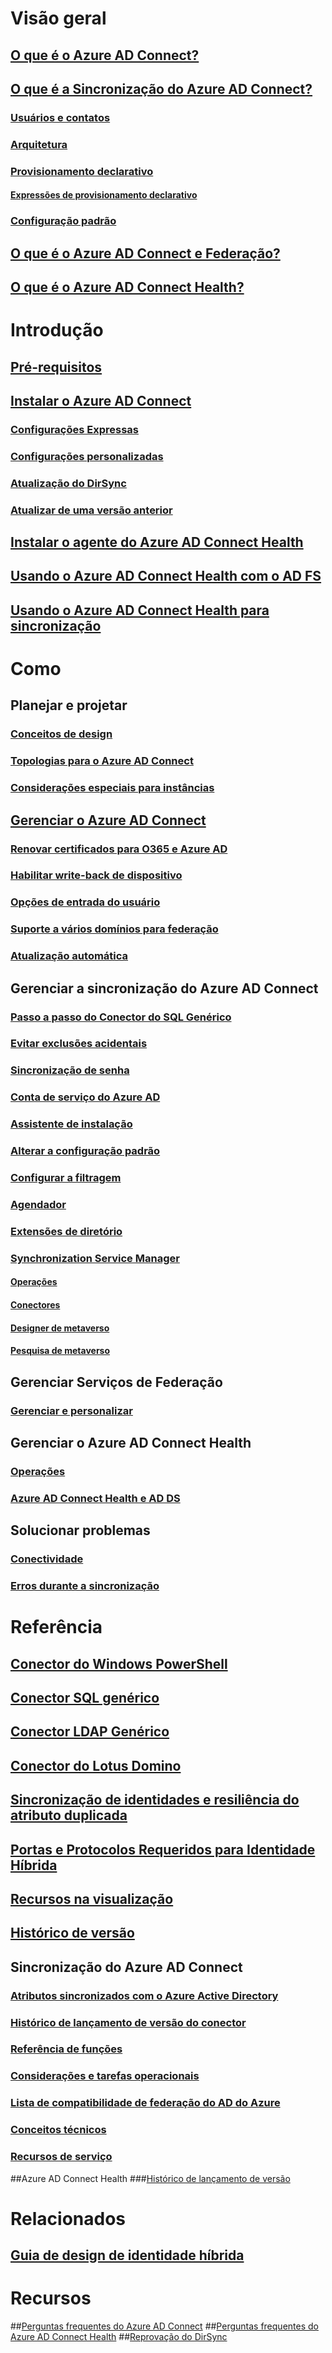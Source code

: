# Visão geral
## [O que é o Azure AD Connect?](../active-directory-aadconnect.md?toc=%2fazure%2factive-directory%2fconnect%2ftoc.json)
## [O que é a Sincronização do Azure AD Connect?](../active-directory-aadconnectsync-whatis.md?toc=%2fazure%2factive-directory%2fconnect%2ftoc.json)
### [Usuários e contatos](../active-directory-aadconnectsync-understanding-users-and-contacts.md?toc=%2fazure%2factive-directory%2fconnect%2ftoc.json)
### [Arquitetura](../active-directory-aadconnectsync-understanding-architecture.md?toc=%2fazure%2factive-directory%2fconnect%2ftoc.json)
### [Provisionamento declarativo](../active-directory-aadconnectsync-understanding-declarative-provisioning.md?toc=%2fazure%2factive-directory%2fconnect%2ftoc.json)
#### [Expressões de provisionamento declarativo](../active-directory-aadconnectsync-understanding-declarative-provisioning-expressions.md?toc=%2fazure%2factive-directory%2fconnect%2ftoc.json)
### [Configuração padrão](../active-directory-aadconnectsync-understanding-default-configuration.md?toc=%2fazure%2factive-directory%2fconnect%2ftoc.json)
## [O que é o Azure AD Connect e Federação?](../active-directory-aadconnectfed-whatis.md?toc=%2fazure%2factive-directory%2fconnect%2ftoc.json)
## [O que é o Azure AD Connect Health?](../active-directory-aadconnect-health.md?toc=%2fazure%2factive-directory%2fconnect%2ftoc.json)

# Introdução
## [Pré-requisitos](../active-directory-aadconnect-prerequisites.md?toc=%2fazure%2factive-directory%2fconnect%2ftoc.json)
## [Instalar o Azure AD Connect](active-directory-aadconnect-accounts-permissions.md)
### [Configurações Expressas](active-directory-aadconnect-get-started-express.md)
### [Configurações personalizadas](active-directory-aadconnect-get-started-custom.md)
### [Atualização do DirSync](active-directory-aadconnect-dirsync-upgrade-get-started.md)
### [Atualizar de uma versão anterior](../active-directory-aadconnect-upgrade-previous-version.md?toc=%2fazure%2factive-directory%2fconnect%2ftoc.json)
## [Instalar o agente do Azure AD Connect Health](../active-directory-aadconnect-health-agent-install.md?toc=%2fazure%2factive-directory%2fconnect%2ftoc.json)
## [Usando o Azure AD Connect Health com o AD FS](../active-directory-aadconnect-health-adfs.md?toc=%2fazure%2factive-directory%2fconnect%2ftoc.json)
## [Usando o Azure AD Connect Health para sincronização](../active-directory-aadconnect-health-sync.md?toc=%2fazure%2factive-directory%2fconnect%2ftoc.json)

# Como
## Planejar e projetar
### [Conceitos de design](../active-directory-aadconnect-design-concepts.md?toc=%2fazure%2factive-directory%2fconnect%2ftoc.json)
### [Topologias para o Azure AD Connect](../active-directory-aadconnect-topologies.md?toc=%2fazure%2factive-directory%2fconnect%2ftoc.json)
### [Considerações especiais para instâncias](../active-directory-aadconnect-instances.md?toc=%2fazure%2factive-directory%2fconnect%2ftoc.json)

## [Gerenciar o Azure AD Connect](../active-directory-aadconnect-whats-next.md?toc=%2fazure%2factive-directory%2fconnect%2ftoc.json)
### [Renovar certificados para O365 e Azure AD](../active-directory-aadconnect-o365-certs.md?toc=%2fazure%2factive-directory%2fconnect%2ftoc.json)
### [Habilitar write-back de dispositivo](../active-directory-aadconnect-feature-device-writeback.md?toc=%2fazure%2factive-directory%2fconnect%2ftoc.json)
### [Opções de entrada do usuário](../active-directory-aadconnect-user-signin.md?toc=%2fazure%2factive-directory%2fconnect%2ftoc.json)
### [Suporte a vários domínios para federação](../active-directory-aadconnect-multiple-domains.md?toc=%2fazure%2factive-directory%2fconnect%2ftoc.json)
### [Atualização automática](../active-directory-aadconnect-feature-automatic-upgrade.md?toc=%2fazure%2factive-directory%2fconnect%2ftoc.json)


## Gerenciar a sincronização do Azure AD Connect
### [Passo a passo do Conector do SQL Genérico](../active-directory-aadconnectsync-connector-genericsql-step-by-step.md?toc=%2fazure%2factive-directory%2fconnect%2ftoc.json)
### [Evitar exclusões acidentais](../active-directory-aadconnectsync-feature-prevent-accidental-deletes.md?toc=%2fazure%2factive-directory%2fconnect%2ftoc.json)
### [Sincronização de senha](../active-directory-aadconnectsync-implement-password-synchronization.md?toc=%2fazure%2factive-directory%2fconnect%2ftoc.json)
### [Conta de serviço do Azure AD](../active-directory-aadconnectsync-howto-azureadaccount.md?toc=%2fazure%2factive-directory%2fconnect%2ftoc.json)
### [Assistente de instalação](../active-directory-aadconnectsync-installation-wizard.md?toc=%2fazure%2factive-directory%2fconnect%2ftoc.json)
### [Alterar a configuração padrão](../active-directory-aadconnectsync-best-practices-changing-default-configuration.md?toc=%2fazure%2factive-directory%2fconnect%2ftoc.json)
### [Configurar a filtragem](../active-directory-aadconnectsync-configure-filtering.md?toc=%2fazure%2factive-directory%2fconnect%2ftoc.json)
### [Agendador](../active-directory-aadconnectsync-feature-scheduler.md?toc=%2fazure%2factive-directory%2fconnect%2ftoc.json)
### [Extensões de diretório](../active-directory-aadconnectsync-feature-directory-extensions.md?toc=%2fazure%2factive-directory%2fconnect%2ftoc.json)
### [Synchronization Service Manager](../active-directory-aadconnectsync-service-manager-ui.md?toc=%2fazure%2factive-directory%2fconnect%2ftoc.json)
#### [Operações](../active-directory-aadconnectsync-service-manager-ui-operations.md?toc=%2fazure%2factive-directory%2faad-connect%2ftoc.json)
#### [Conectores](../active-directory-aadconnectsync-service-manager-ui-connectors.md?toc=%2fazure%2factive-directory%2fconnect%2ftoc.json)
#### [Designer de metaverso](../active-directory-aadconnectsync-service-manager-ui-mvdesigner.md?toc=%2fazure%2factive-directory%2fconnect%2ftoc.json)
#### [Pesquisa de metaverso](../active-directory-aadconnectsync-service-manager-ui-mvsearch.md?toc=%2fazure%2factive-directory%2fconnect%2ftoc.json)

## Gerenciar Serviços de Federação
### [Gerenciar e personalizar](../active-directory-aadconnect-federation-management.md?toc=%2fazure%2factive-directory%2fconnect%2ftoc.json)

## Gerenciar o Azure AD Connect Health
### [Operações](../active-directory-aadconnect-health-operations.md?toc=%2fazure%2factive-directory%2fconnect%2ftoc.json)
### [Azure AD Connect Health e AD DS](../active-directory-aadconnect-health-adds.md?toc=%2fazure%2factive-directory%2fconnect%2ftoc.json)

## Solucionar problemas
### [Conectividade](../active-directory-aadconnect-troubleshoot-connectivity.md?toc=%2fazure%2factive-directory%2fconnect%2ftoc.json)
### [Erros durante a sincronização](../active-directory-aadconnect-troubleshoot-sync-errors.md?toc=%2fazure%2factive-directory%2fconnect%2ftoc.json)


# Referência
## [Conector do Windows PowerShell](../active-directory-aadconnectsync-connector-powershell.md?toc=%2fazure%2factive-directory%2fconnect%2ftoc.json)
## [Conector SQL genérico](../active-directory-aadconnectsync-connector-genericsql.md?toc=%2fazure%2factive-directory%2fconnect%2ftoc.json)
## [Conector LDAP Genérico](../active-directory-aadconnectsync-connector-genericldap.md?toc=%2fazure%2factive-directory%2fconnect%2ftoc.json)
## [Conector do Lotus Domino](../active-directory-aadconnectsync-connector-domino.md?toc=%2fazure%2factive-directory%2fconnect%2ftoc.json)
## [Sincronização de identidades e resiliência do atributo duplicada](../active-directory-aadconnectsyncservice-duplicate-attribute-resiliency.md?toc=%2fazure%2factive-directory%2fconnect%2ftoc.json)
## [Portas e Protocolos Requeridos para Identidade Híbrida](../active-directory-aadconnect-ports.md?toc=%2fazure%2factive-directory%2fconnect%2ftoc.json)
## [Recursos na visualização](../active-directory-aadconnect-feature-preview.md?toc=%2fazure%2factive-directory%2fconnect%2ftoc.json)
## [Histórico de versão](../active-directory-aadconnect-version-history.md?toc=%2fazure%2factive-directory%2fconnect%2ftoc.json)

## Sincronização do Azure AD Connect
### [Atributos sincronizados com o Azure Active Directory](../active-directory-aadconnectsync-attributes-synchronized.md?toc=%2fazure%2factive-directory%2fconnect%2ftoc.json)
### [Histórico de lançamento de versão do conector](../active-directory-aadconnectsync-connector-version-history.md?toc=%2fazure%2factive-directory%2fconnect%2ftoc.json)
### [Referência de funções](../active-directory-aadconnectsync-functions-reference.md?toc=%2fazure%2factive-directory%2fconnect%2ftoc.json)
### [Considerações e tarefas operacionais](../active-directory-aadconnectsync-operations.md?toc=%2fazure%2factive-directory%2fconnect%2ftoc.json)
### [Lista de compatibilidade de federação do AD do Azure](../active-directory-aadconnect-federation-compatibility.md?toc=%2fazure%2factive-directory%2fconnect%2ftoc.json)
### [Conceitos técnicos](../active-directory-aadconnectsync-technical-concepts.md?toc=%2fazure%2factive-directory%2fconnect%2ftoc.json)
### [Recursos de serviço](../active-directory-aadconnectsyncservice-features.md?toc=%2fazure%2factive-directory%2fconnect%2ftoc.json)

##Azure AD Connect Health
###[Histórico de lançamento de versão](../active-directory-aadconnect-health-version-history.md?toc=%2fazure%2factive-directory%2fconnect%2ftoc.json)


# Relacionados
## [Guia de design de identidade híbrida](https://azure.microsoft.com/documentation/articles/active-directory-hybrid-identity-design-considerations-overview/)


# Recursos
##[Perguntas frequentes do Azure AD Connect](../active-directory-aadconnect-faq.md?toc=%2fazure%2factive-directory%2fconnect%2ftoc.json)
##[Perguntas frequentes do Azure AD Connect Health](../active-directory-aadconnect-health-faq.md?toc=%2fazure%2factive-directory%2fconnect%2ftoc.json)
##[Reprovação do DirSync](../active-directory-aadconnect-dirsync-deprecated.md?toc=%2fazure%2factive-directory%2fconnect%2ftoc.json)


<!--HONumber=Nov16_HO2-->


